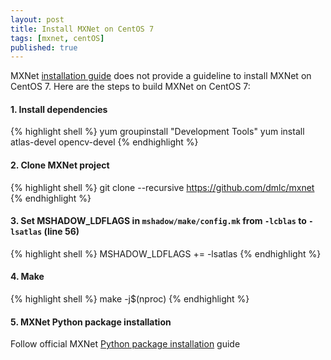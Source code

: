 ```yaml
---
layout: post
title: Install MXNet on CentOS 7
tags: [mxnet, centOS]
published: true
---
```


MXNet [installation guide](http://mxnet.readthedocs.io/en/latest/how_to/build.html) does not provide a guideline to install MXNet on CentOS 7. Here are the steps to build MXNet on CentOS 7:

#### 1. Install dependencies

{% highlight shell %}
yum groupinstall "Development Tools" 
yum install atlas-devel opencv-devel
{% endhighlight %}
  
#### 2. Clone MXNet project

{% highlight shell %}
git clone --recursive https://github.com/dmlc/mxnet
{% endhighlight %}
  
#### 3. Set MSHADOW_LDFLAGS in `mshadow/make/config.mk` from `-lcblas` to `-lsatlas` (line 56)

{% highlight shell %}
MSHADOW_LDFLAGS += -lsatlas
{% endhighlight %}
  
#### 4. Make

{% highlight shell %}
make -j$(nproc)
{% endhighlight %}
  
#### 5. MXNet Python package installation

Follow official MXNet [Python package installation](http://mxnet.readthedocs.io/en/latest/how_to/build.html#python-package-installation) guide
